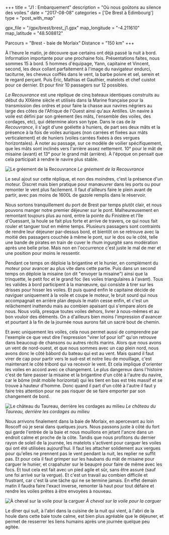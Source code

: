 +++
title = "J1 : Embarquement"
description = "Où nous goûtons au silence des voiles."
date = "2017-08-08"
categories = ['De Brest à Edimbourg']
type = "post_with_map"

gpx_file = "/gpx/brest/brest_j1.gpx"
map_longitude = "-4.211610"
map_latitude = "48.508812"

Parcours = "Brest - baie de Morlaix"
Distance = "150 km"
+++


À l'heure le matin, je découvre que certains ont déjà passé la nuit à bord. Information importante pour une prochaine fois.
Présentations faites, nous sommes 15 à bord. 5 hommes d'équipage, Yann, capitaine et Vincent, second, les deux collant parfaitement à l'image du navigateur endurci, taciturne, les cheveux coiffés dans le vent, la barbe poivre et sel, serein et le regard perçant. Puis Éric, Mathias et Gauthier, matelots et chef cuistot pour ce dernier. Et pour finir 10 passagers sur 12 possibles.

*La Recouvrance* est une réplique de cinq bateaux identiques construits au début du XIXème siècle et utilisés dans la Marine française pour la transmission des ordres et pour faire la chasse aux navires négriers au large des côtes de l'Afrique de l'Ouest ainsi qu'aux Antilles.
Un navire à voile est défini par son gréement (les mâts, l'ensemble des voiles, des cordages, etc), qui détermine alors son type. Dans le cas de *la Recouvrance*, il s'agit d'une goélette à huniers, de part ses deux mâts et la présence à la fois de voiles auriques (non carrées et fixées aux mâts verticalement) et de huniers (voiles carrées fixées à des vergues horizontales).
À noter au passage, sur ce modèle de voilier spécifiquement, que les mâts sont inclinés vers l'arrière assez nettement. 10° pour le mât de misaine (avant) et 13° pour le grand mât (arrière). À l'époque on pensait que cela participait à rendre le navire plus stable.

![Le gréement de la Recouvrance](/images/brest/j1/recouvrance.jpg)
*Le gréement de la Recouvrance*


Le seul ajout sur cette réplique, et non des moindres, c'est la présence d'un moteur. Discret mais bien pratique pour manœuvrer dans les ports ou pour remonter le vent plus facilement. Il faut d'ailleurs faire le plein avant de partir, avec pas moins de 1600L de gazole remplis dans le réservoir.

Nous sortons tranquillement du port de Brest par temps plutôt clair, et nous pouvons manger notre premier déjeuner sur le pont.
Malheureusement en remontant toujours plus au nord, entre la pointe du Finistère et l'île d'Ouessant, la houle se fait plus forte et arrive de travers, ce qui nous fait rouler et tanguer tout en même temps. Plusieurs passagers sont contraints de rendre leur déjeuner par-dessus bord, et bientôt on se retrouve avec la moitié des passagers couchée à même le pont, sur le dos ou le côté, telle une bande de pirates en train de cuver le rhum ingurgité sans modération après une belle prise. Mais non en l'occurrence c'est juste le mal de mer et une position pour moins le ressentir.

Pendant ce temps on déploie la brigantine et le hunier, en complément du moteur pour avancer au plus vite dans cette partie. Puis dans un second temps on déploie la misaine (on dit "envoyer la misaine") ainsi que la trinquette, le petit foc et le grand foc (les voiles triangulaires à l'avant). Tous les valides à bord participent à la manœuvre, qui consiste à tirer sur les drisses pour hisser les voiles. Et puis quand enfin le capitaine décide de naviguer uniquement à la voile et coupe le moteur, le bruit sourd qui nous accompagnait en arrière plan depuis le matin cesse enfin, et c'est un relâchement inattendu mais au combien apaisant qui s'empare alors de nous. Nous voilà, presque toutes voiles dehors, livrer à nous-mêmes et au bon vouloir des éléments. On a d'ailleurs bien moins l'impression d'avancer et pourtant à la fin de la journée nous aurons fait un sacré bout de chemin.

Et avec uniquement les voiles, cela nous permet aussi de comprendre par l'exemple ce que veut dire l'expression "virer lof pour lof" qu'on retrouve dans beaucoup de chansons ou autres récits marins. Alors que nous avons un vent de nord-ouest, et que nous sommes avec un cap plein nord, nous avons donc le côté bâbord du bateau qui est au vent. Mais quand il faut virer de cap pour partir vers le sud-est et notre lieu de mouillage, c'est maintenant le côté tribord qui va recevoir le vent. Et cela implique d'orienter les voiles en accord avec ce changement. Le plus dangereux dans l'histoire c'est de faire passer la misaine et la brigantine d'un côté à l'autre du navire, car le bôme (mât mobile horizontal) qui les tient en bas est très massif et se trouve à hauteur d'homme. Donc quand il part d'un côté à l'autre il faut y faire très attention pour ne pas risquer de se faire emporter par son changement de bord.

![Le château du Taureau, derrière les cordages au milieu](/images/brest/j1/fort.jpg)
*Le château du Taureau, derrière les cordages au milieu*


Nous arrivons finalement dans la baie de Morlaix, en apercevant au loin Roscoff où je serai dans quelques jours. Nous passons juste à côté du fort qui garde l'entrée de la baie et nous mouillons en jetant l'ancre dans un endroit calme et proche de la côte. Tandis que nous profitons du dernier rayon de soleil de la journée, les matelots s'activent pour carguer les voiles qui ont été utilisées aujourd'hui. Il faut les attacher solidement aux vergues pour qu'elles ne prennent pas le vent pendant la nuit, les replier ne suffit pas. Et pour cela il faut grimper sur les haubans du mât de misaine pour carguer le hunier, et crapahuter sur le beaupré pour faire de même avec les focs. Et tout cela est fait avec un pied agile et sûr, sans être assuré (sauf une foi arrivé sur la vergue).
Et c'est un travail au combien difficile et frustrant, car c'est là une tâche qui ne se termine jamais. En effet demain matin il faudra faire l'exact inverse, remonter là haut pour tout défaire et rendre les voiles prêtes à être envoyées à nouveau.

![À cheval sur la voile pour la carguer](/images/brest/j1/foc.jpg)
*À cheval sur la voile pour la carguer*

Le dîner qui suit, à l'abri dans la cuisine de la nuit qui vient, à l'abri de la houle dans cette baie toute calme, est bien plus agréable que le déjeuner, et permet de resserrer les liens humains après une journée quelque peu agitée.
